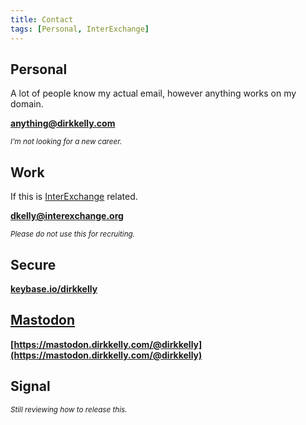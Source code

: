 ```yaml
---
title: Contact
tags: [Personal, InterExchange]
---
```



## Personal

A lot of people know my actual email, however anything works on my domain.

**[anything@dirkkelly.com](mailto:anything@dirkkelly.com)**

<small>_I'm not looking for a new career._</small>

## Work

If this is [InterExchange](https://www.interexchange.org/contact/) related.

**[dkelly@interexchange.org](mailto:dkelly@interexchange.org)**

<small>_Please do not use this for recruiting._</small>

## Secure

**[keybase.io/dirkkelly](https://keybase.io/dirkkelly)**

## [Mastodon](https://mastodon.dirkkelly.com/auth/sign_in/)

**[https://mastodon.dirkkelly.com/@dirkkelly](https://mastodon.dirkkelly.com/@dirkkelly)**

## Signal

<small>_Still reviewing how to release this._</small>
